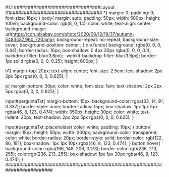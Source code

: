 #1.1
###############################Layout 01#################################
*{
  margin: 0;
  padding: 0;
  font-size: 16px;
}
body{
  margin: auto;
  padding: 50px;
  width: 500px;
  height: 100vh;
  background-color: rgb(8, 0, 14);
  color: white;
  text-align: center;
  background-image: url(https://cdn.pixabay.com/photo/2020/08/12/19/37/autumn-5483537_960_720.png);
  background-repeat: no-repeat;
  background-size: cover;
  background-position: center ;
}
div.fundo{
  background: rgba(0, 0, 0, 0.44);
  border-radius: 16px;
  box-shadow: 0 4px 30px rgba(0, 0, 0, 0.1);
  backdrop-filter: blur(3.6px);
  -webkit-backdrop-filter: blur(3.6px);
  border: 1px solid rgba(0, 0, 0, 0.25);
  height: 600px;
}

h1{
  margin-top: 20px;
  text-align: center;
  font-size: 2.5em;
  text-shadow: 2px 2px 5px rgba(0, 0, 0, 0.625);
}

p{
  margin-bottom: 30px;
  color: white;
  font-size: 1em;
  text-shadow: 2px 2px 5px rgba(0, 0, 0, 0.625);
}

input#perguntaTxt{
  margin-bottom: 15px;
  background-color: rgba(33, 14, 91, 0.337);
  border-style: none;
  border-radius: 15px;
  box-shadow: 1px 1px 5px rgba(46, 8, 123, 0.474);
  width: 350px;
  height: 30px;
  color: white;
  text-indent: 20px;
  text-shadow: 2px 2px 5px rgba(0, 0, 0, 0.625);
}

input#perguntaTxt::placeholder{
  color: white;
  padding: 10px;
}
button{
  margin: 15px;
  height: 50px;
  width: 200px;
  background-color: transparent;
  color: white;
  border-radius: 20px;
  border-style: solid;
  border-color: rgb(122, 86, 181);
  box-shadow: 1px 1px 10px rgba(46, 8, 123, 0.474);
}
button:hover{
  background-color: rgba(166, 148, 206, 0.173);
  border-color: rgb(236, 213, 255);
  color:rgb(236, 213, 255);
  box-shadow: 1px 1px 30px rgba(46, 8, 123, 0.474);
}
#########################################################################